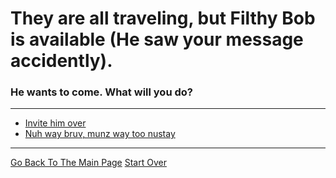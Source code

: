 # They are all traveling, but Filthy Bob is available (He saw your message accidently).
### He wants to come. What will you do?

---

* [Invite him over](../could-not-care-less/booger.md)
* [Nuh way bruv, munz way too nustay](../could-not-care-less/rumble.md)

---

[Go Back To The Main Page](../README.md)
[Start Over](../start-question/start.md)